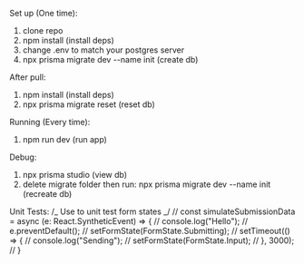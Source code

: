 Set up (One time):

1. clone repo
2. npm install (install deps)
3. change .env to match your postgres server
4. npx prisma migrate dev --name init (create db)

After pull:

1. npm install (install deps)
2. npx prisma migrate reset (reset db)

Running (Every time):

1. npm run dev (run app)

Debug:

1. npx prisma studio (view db)
2. delete migrate folder then run: npx prisma migrate dev --name init (recreate db)

Unit Tests:
/_ Use to unit test form states _/
// const simulateSubmissionData = async (e: React.SyntheticEvent) => {
// console.log("Hello");
// e.preventDefault();
// setFormState(FormState.Submitting);
// setTimeout(() => {
// console.log("Sending");
// setFormState(FormState.Input);
// }, 3000);
// }

